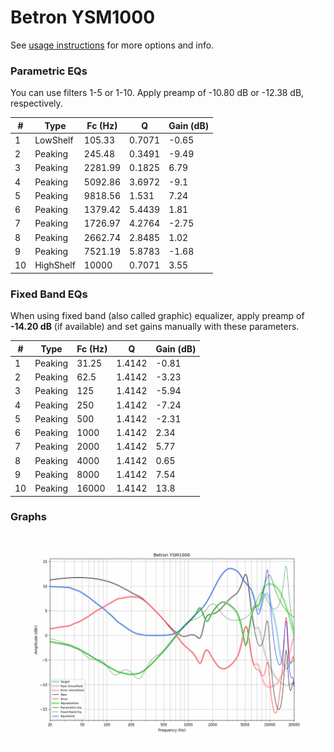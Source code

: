 # Betron YSM1000
See [usage instructions](https://github.com/jaakkopasanen/AutoEq#usage) for more options and info.

### Parametric EQs
You can use filters 1-5 or 1-10. Apply preamp of -10.80 dB or -12.38 dB, respectively.

|   # | Type      |   Fc (Hz) |      Q |   Gain (dB) |
|-----|-----------|-----------|--------|-------------|
|   1 | LowShelf  |    105.33 | 0.7071 |       -0.65 |
|   2 | Peaking   |    245.48 | 0.3491 |       -9.49 |
|   3 | Peaking   |   2281.99 | 0.1825 |        6.79 |
|   4 | Peaking   |   5092.86 | 3.6972 |       -9.1  |
|   5 | Peaking   |   9818.56 | 1.531  |        7.24 |
|   6 | Peaking   |   1379.42 | 5.4439 |        1.81 |
|   7 | Peaking   |   1726.97 | 4.2764 |       -2.75 |
|   8 | Peaking   |   2662.74 | 2.8485 |        1.02 |
|   9 | Peaking   |   7521.19 | 5.8783 |       -1.68 |
|  10 | HighShelf |  10000    | 0.7071 |        3.55 |

### Fixed Band EQs
When using fixed band (also called graphic) equalizer, apply preamp of **-14.20 dB** (if available) and set gains manually with these parameters.

|   # | Type    |   Fc (Hz) |      Q |   Gain (dB) |
|-----|---------|-----------|--------|-------------|
|   1 | Peaking |     31.25 | 1.4142 |       -0.81 |
|   2 | Peaking |     62.5  | 1.4142 |       -3.23 |
|   3 | Peaking |    125    | 1.4142 |       -5.94 |
|   4 | Peaking |    250    | 1.4142 |       -7.24 |
|   5 | Peaking |    500    | 1.4142 |       -2.31 |
|   6 | Peaking |   1000    | 1.4142 |        2.34 |
|   7 | Peaking |   2000    | 1.4142 |        5.77 |
|   8 | Peaking |   4000    | 1.4142 |        0.65 |
|   9 | Peaking |   8000    | 1.4142 |        7.54 |
|  10 | Peaking |  16000    | 1.4142 |       13.8  |

### Graphs
![](./Betron%20YSM1000.png)
